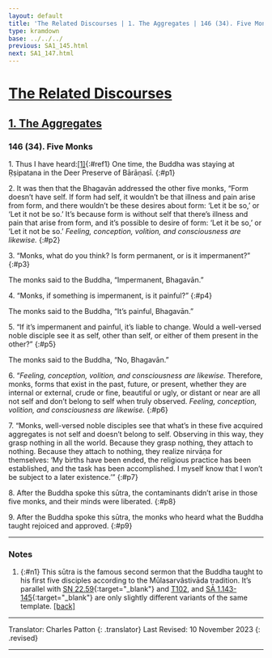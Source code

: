 ```yaml
---
layout: default
title: 'The Related Discourses | 1. The Aggregates | 146 (34). Five Monks'
type: kramdown
base: ../../../
previous: SA1_145.html
next: SA1_147.html
---
```


# [The Related Discourses](../index.html)
## [1. The Aggregates](index.html)
### 146 (34). Five Monks

1\. Thus I have heard:[\[1\]](#n1){:#ref1} One time, the Buddha was staying at Ṛṣipatana in the Deer Preserve of Bārāṇasī.
{:#p1}

2\. It was then that the Bhagavān addressed the other five monks, “Form doesn’t have self. If form had self, it wouldn’t be that illness and pain arise from form, and there wouldn’t be these desires about form: ‘Let it be so,’ or ‘Let it not be so.’ It’s because form is without self that there’s illness and pain that arise from form, and it’s possible to desire of form: ‘Let it be so,’ or ‘Let it not be so.’ <em>Feeling, conception, volition, and consciousness are likewise.</em>
{:#p2}

3\. “Monks, what do you think? Is form permanent, or is it impermanent?”
{:#p3}

The monks said to the Buddha, “Impermanent, Bhagavān.”

4\. “Monks, if something is impermanent, is it painful?”
{:#p4}

The monks said to the Buddha, “It’s painful, Bhagavān.”

5\. “If it’s impermanent and painful, it’s liable to change. Would a well-versed noble disciple see it as self, other than self, or either of them present in the other?”
{:#p5}

The monks said to the Buddha, “No, Bhagavān.”

6\. “<em>Feeling, conception, volition, and consciousness are likewise.</em> Therefore, monks, forms that exist in the past, future, or present, whether they are internal or external, crude or fine, beautiful or ugly, or distant or near are all not self and don’t belong to self when truly observed. <em>Feeling, conception, volition, and consciousness are likewise.</em>
{:#p6}

7\. “Monks, well-versed noble disciples see that what’s in these five acquired aggregates is not self and doesn’t belong to self. Observing in this way, they grasp nothing in all the world. Because they grasp nothing, they attach to nothing. Because they attach to nothing, they realize nirvāṇa for themselves: ‘My births have been ended, the religious practice has been established, and the task has been accomplished. I myself know that I won’t be subject to a later existence.’”
{:#p7}

8\. After the Buddha spoke this sūtra, the contaminants didn’t arise in those five monks, and their minds were liberated.
{:#p8}

9\. After the Buddha spoke this sūtra, the monks who heard what the Buddha taught rejoiced and approved.
{:#p9}

---

### Notes

1. {:#n1} This sūtra is the famous second sermon that the Buddha taught to his first five disciples according to the Mūlasarvâstivāda tradition. It’s parallel with [SN 22.59](https://suttacentral.net/sn22.59){:target="_blank"} and [T102](../alternates/T102.html), and [SĀ 1.143-145](SA1_143.html){:target="_blank"} are only slightly different variants of the same template. [\[back\]](#ref1)

---

Translator: Charles Patton
{: .translator}
Last Revised: 10 November 2023
{: .revised}

---